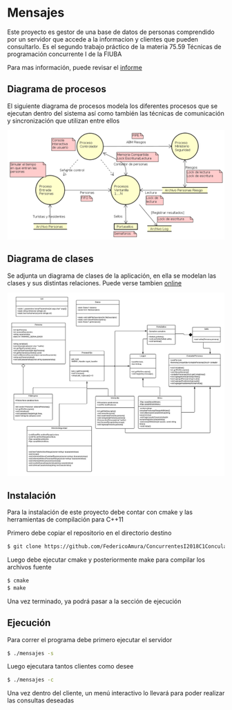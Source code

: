 # Mensajes

Este proyecto es gestor de una base de datos de personas comprendido por un servidor que accede a la informacion y clientes que pueden consultarlo. Es el segundo trabajo práctico de la materia 75.59 Técnicas de programación concurrente I de la FIUBA

Para mas información, puede revisar el [informe](https://docs.google.com/document/d/1Om4c_uCetOpWceyFtwdVO_XExd2GVdmHKO6OYZDSJv0 "Informe")

## Diagrama de procesos

El siguiente diagrama de procesos modela los diferentes procesos que se ejecutan dentro del sistema así como también las técnicas de comunicación y sincronización que utilizan entre ellos

![Diagrama de procesos](https://github.com/FedericoAmura/ConcurrentesI2018C1Conculandia/blob/master/diagramaProcesos.png "Diagrama de procesos")

## Diagrama de clases

Se adjunta un diagrama de clases de la aplicación, en ella se modelan las clases y sus distintas relaciones. Puede verse tambien [online](https://www.lucidchart.com/invitations/accept/5e77560c-b42e-41a0-93a9-eecb19302ab6 "Diagrama de clases")

![Diagrama de clases](https://github.com/FedericoAmura/ConcurrentesI2018C1Conculandia/blob/master/diagramaClases.jpeg "Diagrama de clases")

## Instalación
Para la instalación de este proyecto debe contar con cmake y las herramientas de compilación para C++11

Primero debe copiar el repositorio en el directorio destino

````bash
$ git clone https://github.com/FedericoAmura/ConcurrentesI2018C1Conculandia.git
````

Luego debe ejecutar cmake y posteriormente make para compilar los archivos fuente
````bash
$ cmake
$ make
````

Una vez terminado, ya podrá pasar a la sección de ejecución

## Ejecución
Para correr el programa debe primero ejecutar el servidor
```bash
$ ./mensajes -s
```

Luego ejecutara tantos clientes como desee
```bash
$ ./mensajes -c
```

Una vez dentro del cliente, un menú interactivo lo llevará para poder realizar las consultas deseadas

